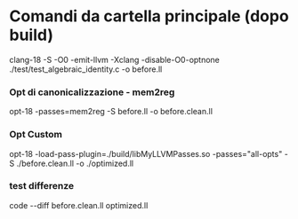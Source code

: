 # Comandi da cartella principale (dopo build)

clang-18 -S -O0 -emit-llvm -Xclang -disable-O0-optnone ./test/test_algebraic_identity.c -o before.ll

### Opt di canonicalizzazione - mem2reg
opt-18 -passes=mem2reg -S before.ll -o before.clean.ll
### Opt Custom
opt-18 -load-pass-plugin=./build/libMyLLVMPasses.so -passes="all-opts" -S ./before.clean.ll -o ./optimized.ll

### test differenze
code --diff before.clean.ll optimized.ll